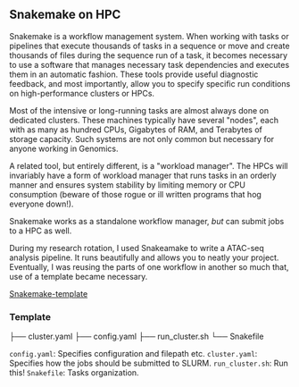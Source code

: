 ## Snakemake on HPC

Snakemake is a workflow management system. When working with tasks or pipelines
that execute thousands of tasks in a sequence or move and create thousands of
files during the sequence run of a task, it becomes necessary to use a software
that manages necessary task dependencies and executes them in an automatic
fashion. These tools provide useful diagnostic feedback, and most importantly,
allow you to specify specific run conditions on high-performance clusters or HPCs.

Most of the intensive or long-running tasks are almost always done on dedicated
clusters. These machines typically have several "nodes", each with as many as
hundred CPUs, Gigabytes of RAM, and Terabytes of storage capacity. Such systems
are not only common but necessary for anyone working in Genomics.

A related tool, but entirely different, is a "workload manager". The HPCs will
invariably have a form of workload manager that runs tasks in an orderly manner
and ensures system stability by limiting memory or CPU consumption (beware of
those rogue or ill written programs that hog everyone down!).

Snakemake works as a standalone workflow manager, _but_ can submit jobs to a HPC
as well.

During my research rotation, I used Snakeamake to write a ATAC-seq analysis
pipeline. It runs beautifully and allows you to neatly your project. Eventually,
I was reusing the parts of one workflow in another so much that, use of
a template became necessary.

[Snakemake-template](https://github.com/raivivek/snakemake-template)

### Template

├── cluster.yaml
├── config.yaml
├── run_cluster.sh
└── Snakefile

`config.yaml`: Specifies configuration and filepath etc.
`cluster.yaml`: Specifies how the jobs should be submitted to SLURM.
`run_cluster.sh`: Run this!
`Snakefile`: Tasks organization.
